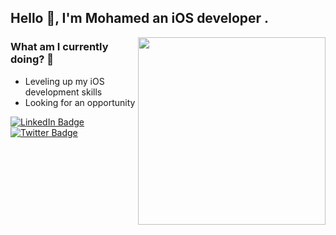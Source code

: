 ## Hello 👋, I'm Mohamed an iOS developer . 
<img align='right' src="https://user-images.githubusercontent.com/100219531/230872814-535b5d2b-8d07-49b4-ac47-239cc2ead762.gif" width="300">

### What am I currently doing? 👀                

- Leveling up my iOS development skills 
- Looking for an opportunity

[![LinkedIn Badge](https://img.shields.io/badge/LinkedIn-Profile-informational?style=flat&logo=linkedin&logoColor=white&color=0D76A8)](https://www.linkedin.com/in/mohamdatallaa/)
[![Twitter Badge](https://img.shields.io/badge/Twitter-Profile-informational?style=flat&logo=twitter&logoColor=white&color=1CA2F1)](https://twitter.com/mi_atallah)


